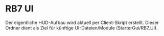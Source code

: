 # RB7 UI
Der eigentliche HUD-Aufbau wird aktuell per Client-Skript erstellt.
Dieser Ordner dient als Ziel für künftige UI-Dateien/Module (StarterGui/RB7_UI).
